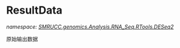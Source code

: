 ﻿# ResultData
_namespace: [SMRUCC.genomics.Analysis.RNA_Seq.RTools.DESeq2](./index.md)_

原始输出数据




